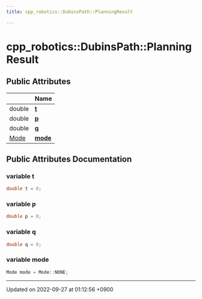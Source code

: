 ```yaml
---
title: cpp_robotics::DubinsPath::PlanningResult

---
```


# cpp_robotics::DubinsPath::PlanningResult





## Public Attributes

|                | Name           |
| -------------- | -------------- |
| double | **[t](/cpp_robotics/doxybook/Classes/structcpp__robotics_1_1DubinsPath_1_1PlanningResult/#variable-t)**  |
| double | **[p](/cpp_robotics/doxybook/Classes/structcpp__robotics_1_1DubinsPath_1_1PlanningResult/#variable-p)**  |
| double | **[q](/cpp_robotics/doxybook/Classes/structcpp__robotics_1_1DubinsPath_1_1PlanningResult/#variable-q)**  |
| [Mode](/cpp_robotics/doxybook/Classes/classcpp__robotics_1_1DubinsPath/#enum-mode) | **[mode](/cpp_robotics/doxybook/Classes/structcpp__robotics_1_1DubinsPath_1_1PlanningResult/#variable-mode)**  |

## Public Attributes Documentation

### variable t

```cpp
double t = 0;
```


### variable p

```cpp
double p = 0;
```


### variable q

```cpp
double q = 0;
```


### variable mode

```cpp
Mode mode = Mode::NONE;
```


-------------------------------

Updated on 2022-09-27 at 01:12:56 +0900
